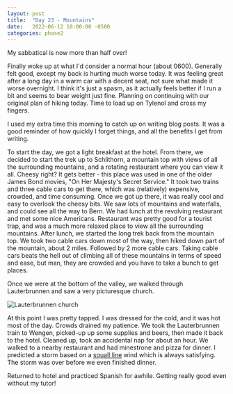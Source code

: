 ```yaml
---
layout: post
title:  "Day 23 - Mountains"
date:   2022-06-12 18:00:00 -0500
categories: phase2
---
```


My sabbatical is now more than half over!

Finally woke up at what I'd consider a normal hour (about 0600). Generally felt good, except my back is hurting much
worse today. It was feeling great after a long day in a warm car with a decent seat, not sure what made it worse overnight.
I think it's just a spasm, as it actually feels better if I run a bit and seems to bear weight just fine. Planning on continuing
with our original plan of hiking today. Time to load up on Tylenol and cross my fingers.

I used my extra time this morning to catch up on writing blog posts. It was a good reminder of how quickly I forget things,
and all the benefits I get from writing. 

To start the day, we got a light breakfast at the hotel. From there, we decided to start the trek up to Schlithorn, a mountain
top with views of all the surrounding mountains, and a rotating restaurant where you can view it all. Cheesy right? It gets better -
this place was used in one of the older James Bond movies, "On Her Majesty's Secret Service." It took two trains and three cable cars to
get there, which was (relatively) expensive, crowded, and time consuming. Once we got up there, it was really cool and easy to overlook the
cheesy bits. We saw lots of mountains and waterfalls, and could see all the way to Bern. We had lunch at the revolving restaurant and met
some nice Americans. Restaurant was pretty good for a tourist trap, and was a much more relaxed place to view all the surrounding mountains.
After lunch, we started the long trek back from the mountain top. We took two cable cars down most of the way, then hiked down part of the
mountain, about 2 miles. Followed by 2 more cable cars. Taking cable cars beats the hell out of climbing all of these mountains in terms of
speed and ease, but man, they are crowded and you have to take a bunch to get places.


Once we were at the bottom of the valley, we walked through Lauterbrunnen and saw a very picturesque church.

![Lauterbrunnen church]({{site.baseurl}}/img/2022-06-12-lauterbrunnen-church.jpg)

At this point I was pretty tapped. I was dressed for the cold, and it was hot most of the day. Crowds drained my patience. We took the
Lauterbrunnen train to Wengen, picked-up up some supplies and beers, then made it back to the hotel. Cleaned up, took an accidental nap
for about an hour. We walked to a nearby restaurant and had minestrone and pizza for dinner. I predicted a storm based on a [squall line](https://en.m.wikipedia.org/wiki/Squall_line)
wind which is always satisfying. The storm was over before we even finished dinner.

Returned to hotel and practiced Spanish for awhile. Getting really good even without my tutor!
